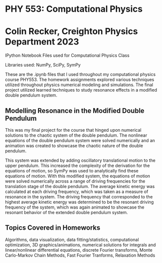 # PHY 553: Computational Physics
# Colin Recker, Creighton Physics Department 2023
IPython Notebook Files used for Computational Physics Class

Libraries used: NumPy, SciPy, SymPy

These are the .ipynb files that I used throughout my computational physics course PHY553. The homework assignments explored various techniques utilized throughout physics numerical modeling and simulations. The final project utilized learned techniques to study resonance effects in a modified double pendulum system.

## Modelling Resonance in the Modified Double Pendulum
This was my final project for the course that hinged upon numerical solutions to the chaotic system of the double pendulum. 
The nonlinear equations of the double pendulum system were solved numerically and an animation was created to showcase the chaotic nature of the double pendulum.

This system was extended by adding oscillatory translational motion to the upper pendulum. This increased the complexity of the derivation for the equations of motion, so SymPy was used to analytically find these equations of motion.
With this modified system, the equations of motion were solved numerically across a range of driving frequencies for the translation stage of the double pendulum. The average kinetic energy was calculated at each driving frequency, which was taken as a measure of resonance in the system. The driving frequency that corresponded to the highest average kinetic energy was determined to be the resonant driving frequency of the system, which was again animated to showcase the resonant behavior of the extended double pendulum system.

## Topics Covered in Homeworks
Algorithms, data visualization, data fitting/statistics, computational optimization, 3D graphics/animations, numerical solutions for integrals and linear/nonlinear differential equations, discrete Fourier transforms, Monte Carlo-Markov Chain Methods, Fast Fourier Tranforms, Relaxation Methods
